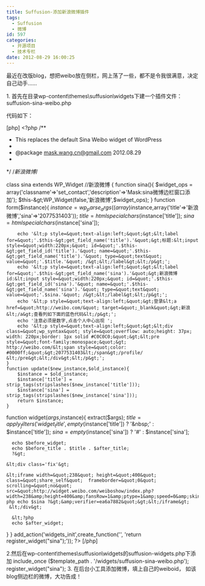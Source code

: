 ```yaml
---
title: Suffusion-添加新浪微博插件
tags:
  - Suffusion
  - 微博
id: 597
categories:
  - 开源项目
  - 技术专栏
date: 2012-08-29 16:00:25
---
```


最近在改版blog，想把weibo放在侧栏，网上荡了一些，都不是令我很满意，决定自己动手……

1\. 首先在目录wp-content\themes\suffusion\widgets下建一个插件文件：suffusion-sina-weibo.php

代码如下：<!--more-->

[php]
&lt;?php
/**
 * This replaces the default Sina Weibo widget of WordPress
 *
 * @package mask.wang.cn@gmail.com 2012.08.29
 * 
 */
/*新浪微博*/

class sina extends WP_Widget //新浪微博
{
    function sina(){
		$widget_ops = array('classname'=&gt;'set_contact','description'=&gt;'Mask:sina微博边栏窗口添加');
		$this-&gt;WP_Widget(false,'新浪微博',$widget_ops);
    }
    function form($instance){
		$instance = wp_parse_args((array)$instance,array('title'=&gt;'新浪微博','sina'=&gt;'2077531403'));
		$title = htmlspecialchars($instance['title']);
		$sina = htmlspecialchars($instance['sina']);

		echo '&lt;p style=&quot;text-align:left;&quot;&gt;&lt;label for=&quot;'.$this-&gt;get_field_name('title').'&quot;&gt;标题:&lt;input style=&quot;width:220px;&quot; id=&quot;'.$this-&gt;get_field_id('title').'&quot; name=&quot;'.$this-&gt;get_field_name('title').'&quot; type=&quot;text&quot; value=&quot;'.$title.'&quot; /&gt;&lt;/label&gt;&lt;/p&gt;';
		echo '&lt;p style=&quot;text-align:left;&quot;&gt;&lt;label for=&quot;'.$this-&gt;get_field_name('sina').'&quot;&gt;新浪微博id:&lt;input style=&quot;width:220px;&quot; id=&quot;'.$this-&gt;get_field_id('sina').'&quot; name=&quot;'.$this-&gt;get_field_name('sina').'&quot; type=&quot;text&quot; value=&quot;'.$sina.'&quot; /&gt;&lt;/label&gt;&lt;/p&gt;';
		echo '&lt;p style=&quot;text-align:left;&quot;&gt;登录&lt;a href=&quot;http://weibo.com/&quot; target=&quot;_blank&quot;&gt;新浪&lt;/a&gt;查看列如下面的蓝色代码&lt;/p&gt;';
    	echo '注意必须是数字,点击个人中心出现 ';
		echo '&lt;p style=&quot;text-align:left;&quot;&gt;&lt;div class=&quot;wp_syntax&quot; style=&quot;overflow: auto;height: 37px; width: 220px;border: 1px solid #C0C0C0;&quot;&gt;&lt;pre  style=&quot;font-family:monospace;&quot;&gt;   http://weibo.com/&lt;span style=&quot;color: #0000ff;&quot;&gt;2077531403&lt;/span&gt;/profile/    &lt;/pre&gt;&lt;/div&gt;&lt;/p&gt;';
	}
	function update($new_instance,$old_instance){
		$instance = $old_instance;
		$instance['title'] = strip_tags(stripslashes($new_instance['title']));
		$instance['sina'] = strip_tags(stripslashes($new_instance['sina']));
		return $instance;
    }
   function widget($args,$instance){
	  extract($args);
	  $title = apply_filters('widget_title',empty($instance['title']) ? '&amp;nbsp;' : $instance['title']);
	  $sina = empty($instance['sina']) ? '#' : $instance['sina'];

	  echo $before_widget;
	  echo $before_title . $title . $after_title;
	  ?&gt;

	&lt;div class='fix'&gt;

	&lt;iframe width=&quot;238&quot; height=&quot;400&quot; class=&quot;share_self&quot;  frameborder=&quot;0&quot; scrolling=&quot;no&quot; src=&quot;http://widget.weibo.com/weiboshow/index.php?width=238&amp;height=400&amp;fansRow=1&amp;ptype=1&amp;speed=0&amp;skin=1&amp;isTitle=0&amp;noborder=0&amp;isWeibo=1&amp;isFans=0&amp;uid=&lt;?php echo $sina ?&gt;&amp;verifier=ea6a7882&quot;&gt;&lt;/iframe&gt;
	 &lt;/div&gt;

	  &lt;?php 
	  echo $after_widget;
   }
}
add_action('widgets_init',create_function('', 'return register_widget(&quot;sina&quot;);'));
?&gt;
[/php]

2.然后在wp-content\themes\suffusion\widgets的suffusion-widgets.php下添加
include_once ($template_path . '/widgets/suffusion-sina-weibo.php');
register_widget("sina");
3\. 在后台小工具添加微博，填上自己的weiboid， 如该blog侧边栏的微博，大功告成！